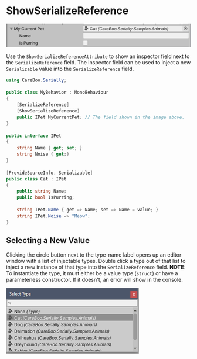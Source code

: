 ShowSerializeReference
======================

![ShowSerializeReferenceDrawer](images/ShowSerializeReferenceDrawer.png)

Use the `ShowSerializeReferenceAttribute` to show an inspector field next to the `SerializeReference` field. The inspector field can be used to inject a new `Serializable` value into the `SerializeReference` field.

```cs
using CareBoo.Serially;

public class MyBehavior : MonoBehaviour
{
    [SerializeReference]
    [ShowSerializeReference]
    public IPet MyCurrentPet; // The field shown in the image above.
}

public interface IPet 
{
    string Name { get; set; }
    string Noise { get;}
}

[ProvideSourceInfo, Serializable]
public class Cat : IPet
{
    public string Name;
    public bool IsPurring;

    string IPet.Name { get => Name; set => Name = value; }
    string IPet.Noise => "Meow";
}
```

Selecting a New Value
---------------------

Clicking the circle button next to the type-name label opens up an editor window with a list of injectable types. Double click a type out of that list to inject a new instance of that type into the `SerializeReference` field. **NOTE:** To instantiate the type, it must either be a value type (`struct`) or have a parameterless constructor. If it doesn't, an error will show in the console.

![TypePickerWindow](images/TypePickerWindow.png)
